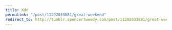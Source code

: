 ```yaml
---
title: Xdn
permalink: "/post/11292033881/great-weekend"
redirect_to: http://tumblr.spencertweedy.com/post/11292033881/great-weekend
---
```


